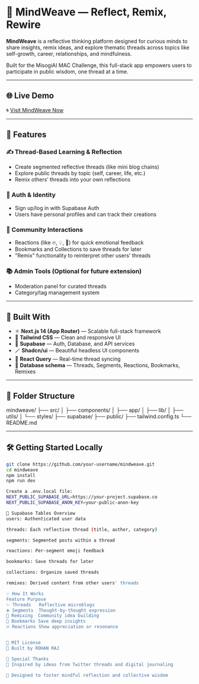 # 🧠 MindWeave — Reflect, Remix, Rewire

**MindWeave** is a reflective thinking platform designed for curious minds to share insights, remix ideas, and explore thematic threads across topics like self-growth, career, relationships, and mindfulness.

Built for the MisogiAI MAC Challenge, this full-stack app empowers users to participate in public wisdom, one thread at a time.

---

## 🌐 Live Demo

🌀 [Visit MindWeave Now](https://spire-thread-nexus.vercel.app)

---

## 🚀 Features

### ✍️ Thread-Based Learning & Reflection
- Create segmented reflective threads (like mini blog chains)
- Explore public threads by topic (self, career, life, etc.)
- Remix others’ threads into your own reflections

### 🔐 Auth & Identity
- Sign up/log in with Supabase Auth
- Users have personal profiles and can track their creations

### 💬 Community Interactions
- Reactions (like 🔥, 💡, 💭) for quick emotional feedback
- Bookmarks and Collections to save threads for later
- "Remix" functionality to reinterpret other users' threads

### 📚 Admin Tools (Optional for future extension)
- Moderation panel for curated threads
- Category/tag management system

---

## 🧱 Built With

- ⚛️ **Next.js 14 (App Router)** — Scalable full-stack framework
- 💅 **Tailwind CSS** — Clean and responsive UI
- 🧩 **Supabase** — Auth, Database, and API services
- 🪄 **Shadcn/ui** — Beautiful headless UI components
- 🔄 **React Query** — Real-time thread syncing
- 💾 **Database schema** — Threads, Segments, Reactions, Bookmarks, Remixes

---

## 📁 Folder Structure

mindweave/
├── src/
│ ├── components/
│ ├── app/
│ ├── lib/
│ ├── utils/
│ └── styles/
├── supabase/
├── public/
├── tailwind.config.ts
└── README.md

---

## 🛠️ Getting Started Locally

```bash
git clone https://github.com/your-username/mindweave.git
cd mindweave
npm install
npm run dev

Create a .env.local file:
NEXT_PUBLIC_SUPABASE_URL=https://your-project.supabase.co
NEXT_PUBLIC_SUPABASE_ANON_KEY=your-public-anon-key

🔑 Supabase Tables Overview
users: Authenticated user data

threads: Each reflective thread (title, author, category)

segments: Segmented posts within a thread

reactions: Per-segment emoji feedback

bookmarks: Save threads for later

collections: Organize saved threads

remixes: Derived content from other users' threads

💡 How It Works
Feature	Purpose
✨ Threads	Reflective microblogs
➕ Segments	Thought-by-thought expression
🔁 Remixing	Community idea building
📌 Bookmarks	Save deep insights
🔥 Reactions	Show appreciation or resonance


📜 MIT License
🚀 Built by ROHAN RAJ

📍 Special Thanks
🧠 Inspired by ideas from Twitter threads and digital journaling

📣 Designed to foster mindful reflection and collective wisdom


